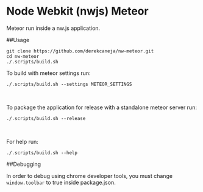 Node Webkit (nwjs) Meteor
=============

Meteor run inside a nw.js application.

##Usage
```
git clone https://github.com/derekcaneja/nw-meteor.git
cd nw-meteor
./.scripts/build.sh
```

To build with meteor settings run:

`./.scripts/build.sh --settings METEOR_SETTINGS`

<br>

To package the application for release with a standalone meteor server run:

`./.scripts/build.sh --release`

<br>

For help run:

`./.scripts/build.sh --help`

##Debugging

In order to debug using chrome developer tools, you must change `window.toolbar` to true inside package.json.
